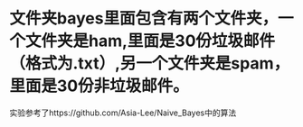 # 文件夹bayes里面包含有两个文件夹，一个文件夹是ham,里面是30份垃圾邮件（格式为.txt）,另一个文件夹是spam，里面是30份非垃圾邮件。
实验参考了https://github.com/Asia-Lee/Naive_Bayes中的算法
